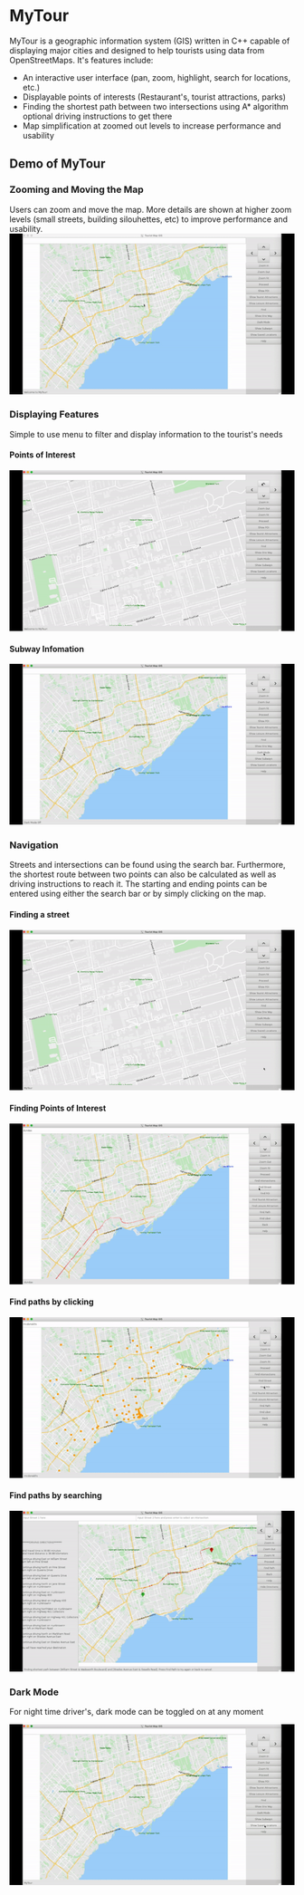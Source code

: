 # MyTour
MyTour is a geographic information system (GIS) written in C++ capable of displaying major cities and designed to help tourists using data from OpenStreetMaps. It's features include:

* An interactive user interface (pan, zoom, highlight, search for locations, etc.)
* Displayable points of interests (Restaurant's, tourist attractions, parks)
* Finding the shortest path between two intersections using A* algorithm optional driving instructions to get there
* Map simplification at zoomed out levels to increase performance and usability

## Demo of MyTour

### Zooming and Moving the Map
Users can zoom and move the map. More details are shown at higher zoom levels (small streets, building silouhettes, etc) to improve performance and usability.  
![MyTour](demo/zoom_move.gif)

### Displaying Features
Simple to use menu to filter and display information to the tourist's needs  

#### Points of Interest  
![MyTour](demo/show_poi.gif)

#### Subway Infomation    
![MyTour](demo/subway.gif)

### Navigation
Streets and intersections can be found using the search bar. Furthermore, the shortest route between two points can also be calculated as well as driving instructions to reach it. The starting and ending points can be entered using either the search bar or by simply clicking on the map.

#### Finding a street  
![MyTour](demo/find_street.gif)

#### Finding Points of Interest
![MyTour](demo/find_poi.gif)

#### Find paths by clicking
![MyTour](demo/find_path_click.gif)

#### Find paths by searching
![MyTour](demo/find_path_type.gif)

### Dark Mode
For night time driver's, dark mode can be toggled on at any moment

![MyTour](demo/darkmode.gif)
